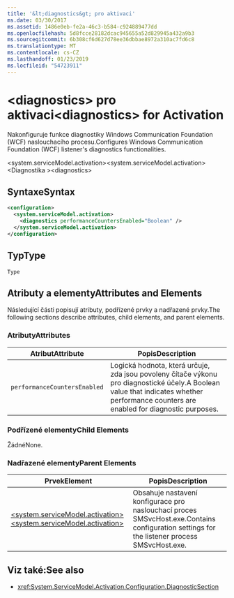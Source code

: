 ```yaml
---
title: '&lt;diagnostics&gt; pro aktivaci'
ms.date: 03/30/2017
ms.assetid: 1486e0eb-fe2a-46c3-b584-c924889477dd
ms.openlocfilehash: 5d8fcce28182dcac945655a52d829945a432a9b3
ms.sourcegitcommit: 6b308cf6d627d78ee36dbbae8972a310ac7fd6c8
ms.translationtype: MT
ms.contentlocale: cs-CZ
ms.lasthandoff: 01/23/2019
ms.locfileid: "54723911"
---
```

# <a name="ltdiagnosticsgt-for-activation"></a><span data-ttu-id="c33d6-102">&lt;diagnostics&gt; pro aktivaci</span><span class="sxs-lookup"><span data-stu-id="c33d6-102">&lt;diagnostics&gt; for Activation</span></span>
<span data-ttu-id="c33d6-103">Nakonfiguruje funkce diagnostiky Windows Communication Foundation (WCF) naslouchacího procesu.</span><span class="sxs-lookup"><span data-stu-id="c33d6-103">Configures Windows Communication Foundation (WCF) listener's diagnostics functionalities.</span></span>  
  
 <span data-ttu-id="c33d6-104">\<system.serviceModel.activation></span><span class="sxs-lookup"><span data-stu-id="c33d6-104">\<system.serviceModel.activation></span></span>  
<span data-ttu-id="c33d6-105">\<Diagnostika ></span><span class="sxs-lookup"><span data-stu-id="c33d6-105">\<diagnostics></span></span>  
  
## <a name="syntax"></a><span data-ttu-id="c33d6-106">Syntaxe</span><span class="sxs-lookup"><span data-stu-id="c33d6-106">Syntax</span></span>  
  
```xml  
<configuration>
  <system.serviceModel.activation>
    <diagnostics performanceCountersEnabled="Boolean" />
  </system.serviceModel.activation>
</configuration>
```  
  
## <a name="type"></a><span data-ttu-id="c33d6-107">Typ</span><span class="sxs-lookup"><span data-stu-id="c33d6-107">Type</span></span>  
 `Type`  
  
## <a name="attributes-and-elements"></a><span data-ttu-id="c33d6-108">Atributy a elementy</span><span class="sxs-lookup"><span data-stu-id="c33d6-108">Attributes and Elements</span></span>  
 <span data-ttu-id="c33d6-109">Následující části popisují atributy, podřízené prvky a nadřazené prvky.</span><span class="sxs-lookup"><span data-stu-id="c33d6-109">The following sections describe attributes, child elements, and parent elements.</span></span>  
  
### <a name="attributes"></a><span data-ttu-id="c33d6-110">Atributy</span><span class="sxs-lookup"><span data-stu-id="c33d6-110">Attributes</span></span>  
  
|<span data-ttu-id="c33d6-111">Atribut</span><span class="sxs-lookup"><span data-stu-id="c33d6-111">Attribute</span></span>|<span data-ttu-id="c33d6-112">Popis</span><span class="sxs-lookup"><span data-stu-id="c33d6-112">Description</span></span>|  
|---------------|-----------------|  
|`performanceCountersEnabled`|<span data-ttu-id="c33d6-113">Logická hodnota, která určuje, zda jsou povoleny čítače výkonu pro diagnostické účely.</span><span class="sxs-lookup"><span data-stu-id="c33d6-113">A Boolean value that indicates whether performance counters are enabled for diagnostic purposes.</span></span>|  
  
### <a name="child-elements"></a><span data-ttu-id="c33d6-114">Podřízené elementy</span><span class="sxs-lookup"><span data-stu-id="c33d6-114">Child Elements</span></span>  
 <span data-ttu-id="c33d6-115">Žádné</span><span class="sxs-lookup"><span data-stu-id="c33d6-115">None.</span></span>  
  
### <a name="parent-elements"></a><span data-ttu-id="c33d6-116">Nadřazené elementy</span><span class="sxs-lookup"><span data-stu-id="c33d6-116">Parent Elements</span></span>  
  
|<span data-ttu-id="c33d6-117">Prvek</span><span class="sxs-lookup"><span data-stu-id="c33d6-117">Element</span></span>|<span data-ttu-id="c33d6-118">Popis</span><span class="sxs-lookup"><span data-stu-id="c33d6-118">Description</span></span>|  
|-------------|-----------------|  
|[<span data-ttu-id="c33d6-119">\<system.serviceModel.activation></span><span class="sxs-lookup"><span data-stu-id="c33d6-119">\<system.serviceModel.activation></span></span>](../../../../../docs/framework/configure-apps/file-schema/wcf/system-servicemodel-activation.md)|<span data-ttu-id="c33d6-120">Obsahuje nastavení konfigurace pro naslouchací proces SMSvcHost.exe.</span><span class="sxs-lookup"><span data-stu-id="c33d6-120">Contains configuration settings for the listener process SMSvcHost.exe.</span></span>|  
  
## <a name="see-also"></a><span data-ttu-id="c33d6-121">Viz také:</span><span class="sxs-lookup"><span data-stu-id="c33d6-121">See also</span></span>
- <xref:System.ServiceModel.Activation.Configuration.DiagnosticSection>
